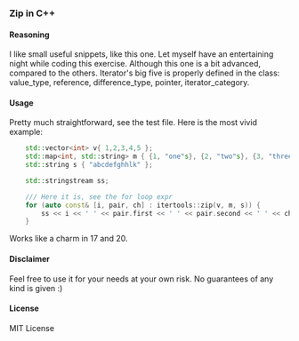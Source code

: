 ### Zip in C++
#### Reasoning
I like small useful snippets, like this one. Let myself have an entertaining night while coding this exercise.
Although this one is a bit advanced, compared to the others. Iterator's big five is properly defined in the class: value_type, reference, difference_type, pointer, iterator_category.

#### Usage
Pretty much straightforward, see the test file. Here is the most vivid example:
```c++
	std::vector<int> v{ 1,2,3,4,5 };
	std::map<int, std::string> m { {1, "one"s}, {2, "two"s}, {3, "three"s}, };
	std::string s { "abcdefghhlk" };

	std::stringstream ss;

	/// Here it is, see the for loop expr
	for (auto const& [i, pair, ch] : itertools::zip(v, m, s)) {
		ss << i << ' ' << pair.first << ' ' << pair.second << ' ' << ch << '\n';
	}
```
Works like a charm in 17 and 20.

#### Disclaimer 
Feel free to use it for your needs at your own risk. No guarantees of any kind is given :)

#### License
MIT License